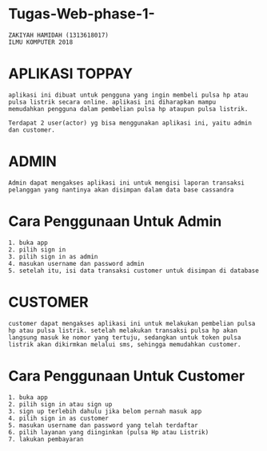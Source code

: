# Tugas-Web-phase-1-
    ZAKIYAH HAMIDAH (1313618017)
    ILMU KOMPUTER 2018

# APLIKASI TOPPAY
    aplikasi ini dibuat untuk pengguna yang ingin membeli pulsa hp atau pulsa listrik secara online. aplikasi ini diharapkan mampu    memudahkan pengguna dalam pembelian pulsa hp ataupun pulsa listrik.
 
    Terdapat 2 user(actor) yg bisa menggunakan aplikasi ini, yaitu admin dan customer.

# ADMIN
    Admin dapat mengakses aplikasi ini untuk mengisi laporan transaksi pelanggan yang nantinya akan disimpan dalam data base cassandra

# Cara Penggunaan Untuk Admin
    1. buka app
    2. pilih sign in 
    3. pilih sign in as admin
    4. masukan username dan password admin
    5. setelah itu, isi data transaksi customer untuk disimpan di database

# CUSTOMER 
    customer dapat mengakses aplikasi ini untuk melakukan pembelian pulsa hp atau pulsa listrik. setelah melakukan transaksi pulsa hp akan langsung masuk ke nomor yang tertuju, sedangkan untuk token pulsa listrik akan dikirmkan melalui sms, sehingga memudahkan customer.

# Cara Penggunaan Untuk Customer
    1. buka app
    2. pilih sign in atau sign up
    3. sign up terlebih dahulu jika belom pernah masuk app
    4. pilih sign in as customer 
    5. masukan username dan password yang telah terdaftar
    6. pilih layanan yang diinginkan (pulsa Hp atau Listrik)
    7. lakukan pembayaran
